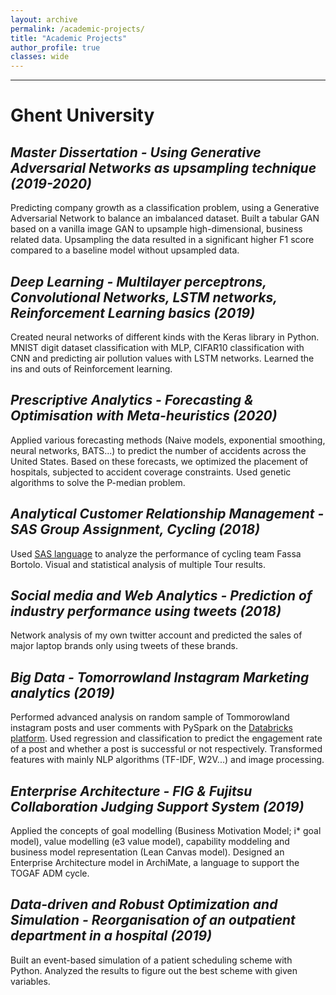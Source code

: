 ```yaml
---
layout: archive
permalink: /academic-projects/
title: "Academic Projects"
author_profile: true
classes: wide
---
```


****

# Ghent University

## *Master Dissertation - Using Generative Adversarial Networks as upsampling technique (2019-2020)*

Predicting company growth as a classification problem, using a Generative Adversarial Network to balance an imbalanced dataset. Built a tabular GAN based on a vanilla image GAN to upsample high-dimensional, business related data. Upsampling the data resulted in a significant higher F1 score compared to a baseline model without upsampled data.


## *Deep Learning - Multilayer perceptrons, Convolutional Networks, LSTM networks, Reinforcement Learning basics (2019)*

Created neural networks of different kinds with the Keras library in Python. MNIST digit dataset classification with MLP, CIFAR10 classification with CNN and predicting air pollution values with LSTM networks. 
Learned the ins and outs of Reinforcement learning. 

## *Prescriptive Analytics - Forecasting & Optimisation with Meta-heuristics (2020)*

Applied various forecasting methods (Naive models, exponential smoothing, neural networks, BATS...) to predict the number of accidents across the United States. Based on these forecasts, we optimized the placement of hospitals, subjected to accident coverage constraints. Used genetic algorithms to solve the P-median problem.


## *Analytical Customer Relationship Management - SAS Group Assignment, Cycling (2018)*

Used [SAS language](https://www.sas.com/en_be/home.html) to analyze the performance of cycling team Fassa Bortolo. Visual and statistical analysis of multiple Tour results.


## *Social media and Web Analytics - Prediction of industry performance using tweets (2018)*

Network analysis of my own twitter account and predicted the sales of major laptop brands only using tweets of these brands. 


## *Big Data - Tomorrowland Instagram Marketing analytics (2019)*

Performed advanced analysis on random sample of Tommorowland instagram posts and user comments with PySpark on the [Databricks platform](https://databricks.com/). Used regression and classification to predict the engagement rate of a post and whether a post is successful or not respectively. Transformed features with mainly NLP algorithms (TF-IDF, W2V...) and image processing.


## *Enterprise Architecture - FIG & Fujitsu Collaboration Judging Support System (2019)*

Applied the concepts of goal modelling (Business Motivation Model; i* goal model), value modelling (e3 value model), capability moddeling and business model representation (Lean Canvas model). Designed an Enterprise Architecture model in ArchiMate, a language to support the TOGAF ADM cycle.  


## *Data-driven and Robust Optimization and Simulation - Reorganisation	of	an	outpatient	department	in	a	hospital (2019)*

Built an event-based simulation of a patient scheduling scheme with Python. Analyzed the results to figure out the best scheme with given variables. 

